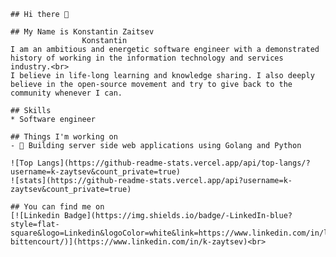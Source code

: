     ## Hi there 👋

    ## My Name is Konstantin Zaitsev
                    Konstantin
    I am an ambitious and energetic software engineer with a demonstrated history of working in the information technology and services industry.<br>
    I believe in life-long learning and knowledge sharing. I also deeply believe in the open-source movement and try to give back to the community whenever I can.

    ## Skills
    * Software engineer

    ## Things I'm working on
    - 🔭 Building server side web applications using Golang and Python

    ![Top Langs](https://github-readme-stats.vercel.app/api/top-langs/?username=k-zaytsev&count_private=true)
    ![stats](https://github-readme-stats.vercel.app/api?username=k-zaytsev&count_private=true)

    ## You can find me on
    [![Linkedin Badge](https://img.shields.io/badge/-LinkedIn-blue?style=flat-square&logo=Linkedin&logoColor=white&link=https://www.linkedin.com/in/lucas-bittencourt/)](https://www.linkedin.com/in/k-zaytsev)<br>
